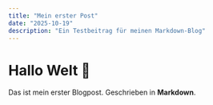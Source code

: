 ```yaml
---
title: "Mein erster Post"
date: "2025-10-19"
description: "Ein Testbeitrag für meinen Markdown-Blog"
---
```


# Hallo Welt 👋

Das ist mein erster Blogpost. Geschrieben in **Markdown**.
